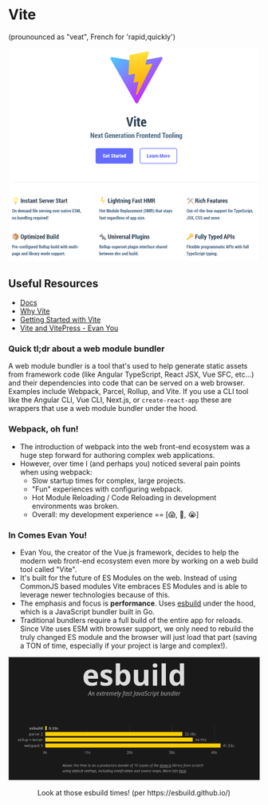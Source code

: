 # Vite

(prounounced as "veat", French for 'rapid,quickly')

<p align="center">
  <img src="./images/02__vite.png" width="500px">
</p>

## Useful Resources

- [Docs](https://vitejs.dev/)
- [Why Vite](https://vitejs.dev/guide/why.html)
- [Getting Started with Vite](https://vitejs.dev/guide/)
- [Vite and VitePress - Evan You](https://www.youtube.com/watch?v=xXrhg26VCSc)

### Quick tl;dr about a web module bundler

A web module bundler is a tool that's used to help generate static assets from
framework code (like Angular TypeScript, React JSX, Vue SFC, etc...) and their dependencies
into code that can be served on a web browser. Examples include Webpack, Parcel, Rollup, and Vite. If you use a CLI tool like the Angular CLI, Vue CLI, Next.js, or `create-react-app` these are wrappers that use a web module bundler under the hood.

### Webpack, oh fun!

- The introduction of webpack into the web front-end ecosystem was a huge step forward for authoring complex web applications.
- However, over time I (and perhaps you) noticed several pain points when using webpack:
    - Slow startup times for complex, large projects.
    - "Fun" experiences with configuring webpack.
    - Hot Module Reloading / Code Reloading in development environments was broken.
    - Overall: my development experience == [😱, 🤢, 😭]

### In Comes Evan You!

- Evan You, the creator of the Vue.js framework, decides to help the modern web front-end ecosystem even more by working on a web build tool called "Vite".
- It's built for the future of ES Modules on the web. Instead of using CommonJS based modules Vite embraces ES Modules and is able to leverage newer technologies because of this.
- The emphasis and focus is **performance**. Uses [esbuild](https://esbuild.github.io/) under the hood, which is a JavaScript bundler built in Go.
- Traditional bundlers require a full build of the entire app for reloads. Since Vite uses ESM with browser support, we only need to rebuild the truly changed ES module and the browser will just load that part (saving a TON of time, especially if your project is large and complex!).

<p align="center">
  <img src="./images/02__esbuild_times.png" width="700px">
  <p align="center">Look at those esbuild times! (per https://esbuild.github.io/)</p>
</p>

